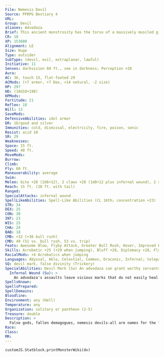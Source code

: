 ```yaml
---
File: Nemesis Devil
Source: PFRPG Bestiary 4
URL: 
Group: Devil
aliases: Advodaza
Brief: This ancient monstrosity has the torso of a massively muscled giant, scaly wings, and the lower half of a four-legged, clawed beast.
CR: 18
XP: 153600
Alignment: LE
Size: Huge
Type: outsider
SubType: (devil, evil, extraplanar, lawful)
Initiative: 11
Senses: darkvision 60 ft., see in darkness; Perception +28
Aura: 
AC: 36, touch 15, flat-footed 29
ACMods: (+7 armor, +7 Dex, +14 natural, -2 size)
HP: 297
HD: (18d10+198)
HPMods: 
Fortitude: 21
Reflex: 18
Will: 13
SaveMods: 
DefensiveAbilities: idol armor
DR: 10/good and silver
Immunities: cold, dismissal, electricity, fire, poison, sonic
Resist: acid 10
SR: 29
Weaknesses: 
Space: 15 ft.
Speed: 40 ft.
MoveMods: 
Burrow: 
Climb: 
Fly: 80 ft.
Maneuverability: average
Swim: 
Melee: bite +28 (2d6+12), 2 claws +28 (1d8+12 plus infernal wound), 2 slams +26 (1d8+6), tail slap +26 (2d6+6)
Reach: 15 ft. (20 ft. with tail)
Ranged: 
SpecialAttacks: infernal wound
SpellLikeAbilities: Spell-Like Abilities (CL 16th; concentration +23)  At Will-gaseous form, greater invisibility, greater teleport (self plus 50 lbs. of objects only), scorching ray, whispering wind  3/day-blasphemy (DC 24), dispel magic, ethereal jaunt, harm (DC 23), heal (DC 23), hold monster (DC 22), wall of stone  1/day-greater scrying (DC 21), summon (level 7, horned devil 60%), unhallow
STR: 34
DEX: 25
CON: 30
INT: 23
WIS: 25
CHA: 24
BAB: 18
CMB: +32 (+36 bull rush)
CMD: 49 (51 vs. bull rush, 53 vs. trip)
Feats: Awesome Blow, Flyby Attack, Greater Bull Rush, Hover, Improved Bull Rush, Improved Initiative, Multiattack, Power Attack, Toughness
Skills: Acrobatic +25 (+29 when jumping), Bluff +28, Diplomacy +28, Fly +24, Intimidate +28, Knowledge (arcana, planes, religion) +27, Perception +28, Sense Motive +28, Spellcraft +24, Stealth +20
RacialMods: +4 Acrobatics when jumping
Languages: Abyssal, Aklo, Celestial, Common, Draconic, Infernal; telepathy 100 ft.
SQ: devil mark, false divinity (Trickery)
SpecialAbilities: Devil Mark (Su) An advodaza can grant worthy servants a measure of its power. As a full-round action, an advodaza can touch a willing creature, marking it with a unique symbol. For as long as the creature is marked, it gains a spell-like ability it can use once per day. This spell-like ability comes from the advodaza's chosen domain (see false divinity, below). The target can also telepathically communicate with the advodaza over any distance while on the same plane. An advodaza can dismiss its mark as a standard action, no matter where the bearer is. It can also, as a standard action, cause pain to a mark bearer that deals 6d6 points of damage with no saving throw. An advodaza can mark multiple creatures, up to a number equal to its Hit Dice (typically 18).  False Divinity (Su) Each advodaza chooses one cleric domain and gains the domain spells (5th level and lower) of that domain as spell-like abilities. Each of these abilities can be used 3 times per day. The advodaza does not gain any of the domain's granted powers. Most advodazas possess powers from the Evil, Fire, Law, Trickery, War, or Weather domains, though any domains except Good or Chaos are possible. These spell-like abilities are not included in the stat block above. Evil Domain: align weapon (evil only), dispel good, magic circle against good, protection from good, unholy blight Fire Domain: burning hands, fire shield, fireball, produce flame, wall of fire Law Domain: align weapon (law only), dispel chaos, magic circle against chaos, order's wrath, protection from chaos Trickery Domain: confusion, disguise self, false vision, invisibility, nondetection War Domain: divine power, flame strike, magic vestment, magic weapon, spiritual weapon Weather Domain: call lightning, fog cloud, ice storm, obscuring mist, sleet storm  Idol Armor (Su) Advodazas armor themselves in fallen idols and ornaments of devotion. This armor grants an advodaza a +7 armor bonus to AC and immunity to cold, electricity, and sonic damage, as well as immunity to the spell dismissal. The spells chaos hammer, holy smite, holy word, and word of chaos destroy this armor, removing the devil's armor bonus to AC and its immunities (its cold immunity is replaced with the devil's normal cold resistance of 10). The armor is automatically destroyed if the advodaza is slain. If uninterrupted for 1 hour, an advodaza can summon new armor to replace its destroyed protection.
  Infernal Wound (Su): >
    An advodaza's assaults leave vicious marks that do not easily heal. The damage an advodaza inflicts with its claws leaves persistent wounds that deal 2d6 points of bleed damage. Bleeding caused in this way is difficult to stanch-a successful DC 29 Heal check is required to stop the bleeding, and anyone attempting to magically heal a creature suffering from an infernal wound must succeed at a DC 29 caster level check or the spell does not function. Success indicates the healing works normally and stops all bleed effects. The Heal check DC and caster level DC are Constitution-based.
SpellsKnown: 
SpellsPrepared: 
SpellDomains: 
Bloodline: 
Environment: any (Hell)
Temperature: any
Organization: solitary or pantheon (2-5)
Treasure: double
Description: >
  False gods, fallen demagogues, nemesis devils-all are names for the fiends known collectively as advodazas. They survive from dark ages past, when mortals offered worship to base things and unwholesome spirits that masqueraded as baleful gods. Although time and faith have turned against these beings, the most tenacious of their kind have refused to fade into oblivion, and to these obstinate corruptors and one-time deities the gates of Hell swing wide and welcoming. These lords of cults and masters of forgotten mysteries find renewed vigor in the depths of the Pit, and those seeking to restore their power and lordship over mortalkind undergo terrible indoctrinations and binding rites that transform them over the ages into true devils. What emerge are shades of half-remembered demigods, fallen princes seeking to claim their subjects anew, and fiends of blasphemy: the idol-clad advodazas. Fantastically ancient beings, advodazas rose from spirits worshiped by mortals in distant ages, typically as part of primitive and deranged cults. While humanoids still huddled in crude shelters, begging any power that would listen to protect them from storms, beasts, enemies, hunger, and countless other fears, the spirits of the land, sky, and animals were the first to give heed. Not deities, but elusive inf luences, these forces heard the early prayers and worked what appeared to be miracles in return for sacrifices and adoration. Slowly, these formless vestiges took shape as idols, fetishes, palladia, and all manner of cult images. Yet as knowledge of true deities and the powers they offered worshipers spread, the old spirits were either forgotten or demonized and rooted out. All advodazas desire to eventually return to the Material Plane, where they might tempt new followers to serve, sacrifice, and raise idols to their names. Though merciless, advodazas appeal to many mortals because of the directness of their interaction and their willingness to grant power or to violently smite enemies for a seemingly paltry price. In death, however, advodazas' servants find no divine realm, nor do they sit beside some grand deity. When they die, there is only Hell. No two advodazas look exactly alike. Each one embodies the powers and spheres of influence for which it was worshiped in ages past and subsequently anthropomorphized as a monstrous being. Typically, this results in quadrupedal and half-bestial shapes that bristle with terrible wings, hooves, claws, and fangs. Universally, though, they bear the broken remnants of their fallen faith-in the form of cracked idols worn like armor, profane talismans crafted into jewelry, or fearful totems wielded like massive weapons-and bristle with archaic power and unquenchable arrogance. Despite this wide range of appearances, all advodazas possess the same core abilities, though some particularly ancient or powerful fiends possess augmented or even unique abilities. Most advodazas stand about 18 feet tall and weigh approximately 9 tons.
Race: 
Class: 
MR: 
---
```

```dataviewjs
customJS.Statblock.printMonsterWiki(dv)
```
